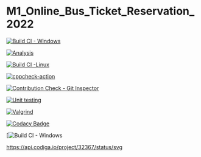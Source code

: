 # M1_Online_Bus_Ticket_Reservation_2022


[![Build CI - Windows](https://github.com/Varma2324/M1_Online_Ticket_Booking_2022/actions/workflows/Build_Windows.yml/badge.svg)](https://github.com/Varma2324/M1_Online_Ticket_Booking_2022/actions/workflows/Build_Windows.yml)


[![Analysis](https://github.com/Varma2324/M1_Online_Ticket_Booking_2022/actions/workflows/Analysis.yml/badge.svg)](https://github.com/Varma2324/M1_Online_Ticket_Booking_2022/actions/workflows/Analysis.yml)


[![Build CI -Linux](https://github.com/Varma2324/M1_Online_Ticket_Booking_2022/actions/workflows/c-cpp.yml/badge.svg)](https://github.com/Varma2324/M1_Online_Ticket_Booking_2022/actions/workflows/c-cpp.yml)


[![cppcheck-action](https://github.com/Varma2324/M1_Online_Ticket_Booking_2022/actions/workflows/cppcheck-action.yml/badge.svg)](https://github.com/Varma2324/M1_Online_Ticket_Booking_2022/actions/workflows/cppcheck-action.yml)


[![Contribution Check - Git Inspector](https://github.com/Varma2324/M1_Online_Ticket_Booking_2022/actions/workflows/git_inspector.yml/badge.svg)](https://github.com/Varma2324/M1_Online_Ticket_Booking_2022/actions/workflows/git_inspector.yml)

[![Unit testing](https://github.com/Varma2324/M1_Online_Ticket_Booking_2022/actions/workflows/unit-test.yml/badge.svg)](https://github.com/Varma2324/M1_Online_Ticket_Booking_2022/actions/workflows/unit-test.yml)

[![Valgrind](https://github.com/Varma2324/M1_Online_Ticket_Booking_2022/actions/workflows/valgrind.yml/badge.svg)](https://github.com/Varma2324/M1_Online_Ticket_Booking_2022/actions/workflows/valgrind.yml)


[![Codacy Badge](https://app.codacy.com/project/badge/Grade/628dd112c1484257b9b9e7b21863d56a)](https://www.codacy.com/gh/Varma2324/M1_Online_Ticket_Booking_2022/dashboard?utm_source=github.com&amp;utm_medium=referral&amp;utm_content=Varma2324/M1_Online_Ticket_Booking_2022&amp;utm_campaign=Badge_Grade)

[![Build CI - Windows](https://api.codiga.io/project/32367/score/svg) 

https://api.codiga.io/project/32367/status/svg
